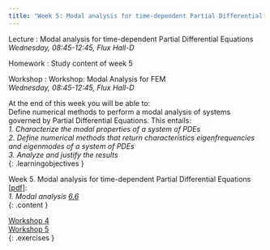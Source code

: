```yaml
---
title: "Week 5: Modal analysis for time-dependent Partial Differential Equations"
---
```


<!-- This will make a piece of text, followed by a button that is a hyperlink that opens in a new tab -->
<!-- In-Class Session <a href="https://tudelft-citg.github.io/HOS-prob-design/homework/HW_05_assignment.html" target="_blank">HW 5 Due</a>{: .label .label-red } -->

Lecture
: Modal analysis for time-dependent Partial Differential Equations
  <br><em>Wednesday, 08:45-12:45, Flux Hall-D</em>

Homework
: Study content of week 5

Workshop
: Workshop: Modal Analysis for FEM
  <br><em>Wednesday, 08:45-12:45, Flux Hall-D</em>

<!-- Holidays
: None -->

At the end of this week you will be able to: <br>
Define numerical methods to perform a modal analysis of systems governed by Partial Differential Equations. This entails:<br>
<i>1. Characterize the modal properties of a system of PDEs</i><br>
<i>2. Define numerical methods that return characteristics eigenfrequencies and eigenmodes of a system of PDEs</i> <br>
<i>3. Analyze and justify the results</i><br>
{: .learningobjectives }

Week 5. Modal analysis for time-dependent Partial Differential Equations [[pdf]](https://surfdrive.surf.nl/files/index.php/s/Jm8e95QGRS97bDq/download?path=%2FWeek5&amp;files=5_1_Modal_analysis.pptx):<br>
<i>1. Modal analysis [6.6](https://teachbooks.tudelft.nl/computational-modelling/dynamics/modal_analysis.html)</i> <br>
{: .content }

[Workshop 4](https://teachbooks.tudelft.nl/computational-modelling/dynamics/Exercises/str_elem_dyn_workshops/Workshop_modal_sup_pos_jacket.html)<br>
[Workshop 5](https://teachbooks.tudelft.nl/computational-modelling/dynamics/Exercises/str_elem_dyn_workshops/Workshop_Full_FEM_sup_pos_jacket.html)<br>
{: .exercises }
